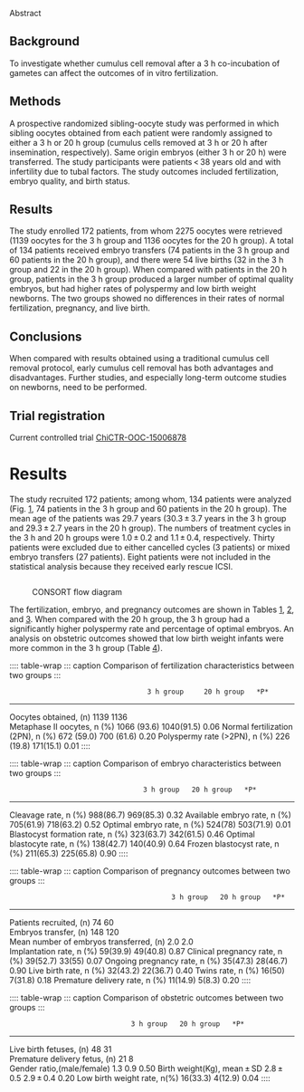 Abstract

## Background

To investigate whether cumulus cell removal after a 3 h co-incubation of
gametes can affect the outcomes of in vitro fertilization.

## Methods

A prospective randomized sibling-oocyte study was performed in which
sibling oocytes obtained from each patient were randomly assigned to
either a 3 h or 20 h group (cumulus cells removed at 3 h or 20 h after
insemination, respectively). Same origin embryos (either 3 h or 20 h)
were transferred. The study participants were patients \< 38 years old
and with infertility due to tubal factors. The study outcomes included
fertilization, embryo quality, and birth status.

## Results

The study enrolled 172 patients, from whom 2275 oocytes were retrieved
(1139 oocytes for the 3 h group and 1136 oocytes for the 20 h group). A
total of 134 patients received embryo transfers (74 patients in the 3 h
group and 60 patients in the 20 h group), and there were 54 live births
(32 in the 3 h group and 22 in the 20 h group). When compared with
patients in the 20 h group, patients in the 3 h group produced a larger
number of optimal quality embryos, but had higher rates of polyspermy
and low birth weight newborns. The two groups showed no differences in
their rates of normal fertilization, pregnancy, and live birth.

## Conclusions

When compared with results obtained using a traditional cumulus cell
removal protocol, early cumulus cell removal has both advantages and
disadvantages. Further studies, and especially long-term outcome studies
on newborns, need to be performed.

## Trial registration

Current controlled trial [ChiCTR-OOC-15006878](#)

# Results

The study recruited 172 patients; among whom, 134 patients were analyzed
(Fig. [1](#), 74 patients in the 3 h group and 60 patients in the 20 h
group). The mean age of the patients was 29.7 years (30.3 ± 3.7 years in
the 3 h group and 29.3 ± 2.7 years in the 20 h group). The numbers of
treatment cycles in the 3 h and 20 h groups were 1.0 ± 0.2 and
1.1 ± 0.4, respectively. Thirty patients were excluded due to either
cancelled cycles (3 patients) or mixed embryo transfers (27 patients).
Eight patients were not included in the statistical analysis because
they received early rescue ICSI.

<figure>
<p><img src="" /></p>
<figcaption>CONSORT flow diagram</figcaption>
</figure>

The fertilization, embryo, and pregnancy outcomes are shown in
Tables [1](#), [2](#), and [3](#). When compared with the 20 h group,
the 3 h group had a significantly higher polyspermy rate and percentage
of optimal embryos. An analysis on obstetric outcomes showed that low
birth weight infants were more common in the 3 h group (Table [4](#)).

:::: table-wrap
::: caption
Comparison of fertilization characteristics between two groups
:::

                                      3 h group     20 h group   *P*
  ----------------------------------- ------------- ------------ ------
  Oocytes obtained, (n)               1139          1136         
  Metaphase II oocytes, n (%)         1066 (93.6)   1040(91.5)   0.06
  Normal fertilization (2PN), n (%)   672 (59.0)    700 (61.6)   0.20
  Polyspermy rate (\>2PN), n (%)      226 (19.8)    171(15.1)    0.01
::::

:::: table-wrap
::: caption
Comparison of embryo characteristics between two groups
:::

                                     3 h group   20 h group   *P*
  ---------------------------------- ----------- ------------ ------
  Cleavage rate, n (%)               988(86.7)   969(85.3)    0.32
  Available embryo rate, n (%)       705(61.9)   718(63.2)    0.52
  Optimal embryo rate, n (%)         524(78)     503(71.9)    0.01
  Blastocyst formation rate, n (%)   323(63.7)   342(61.5)    0.46
  Optimal blastocyte rate, n (%)     138(42.7)   140(40.9)    0.64
  Frozen blastocyst rate, n (%)      211(65.3)   225(65.8)    0.90
::::

:::: table-wrap
::: caption
Comparison of pregnancy outcomes between two groups
:::

                                            3 h group   20 h group   *P*
  ----------------------------------------- ----------- ------------ ------
  Patients recruited, (n)                   74          60           
  Embryos transfer, (n)                     148         120          
  Mean number of embryos transferred, (n)   2.0         2.0          
  Implantation rate, n (%)                  59(39.9)    49(40.8)     0.87
  Clinical pregnancy rate, n (%)            39(52.7)    33(55)       0.07
  Ongoing pregnancy rate, n (%)             35(47.3)    28(46.7)     0.90
  Live birth rate, n (%)                    32(43.2)    22(36.7)     0.40
  Twins rate, n (%)                         16(50)      7(31.8)      0.18
  Premature delivery rate, n (%)            11(14.9)    5(8.3)       0.20
::::

:::: table-wrap
::: caption
Comparison of obstetric outcomes between two groups
:::

                                  3 h group   20 h group   *P*
  ------------------------------- ----------- ------------ ------
  Live birth fetuses, (n)         48          31           
  Premature delivery fetus, (n)   21          8            
  Gender ratio,(male/female)      1.3         0.9          0.50
  Birth weight(Kg), mean ± SD     2.8 ± 0.5   2.9 ± 0.4    0.20
  Low birth weight rate, n(%)     16(33.3)    4(12.9)      0.04
::::
